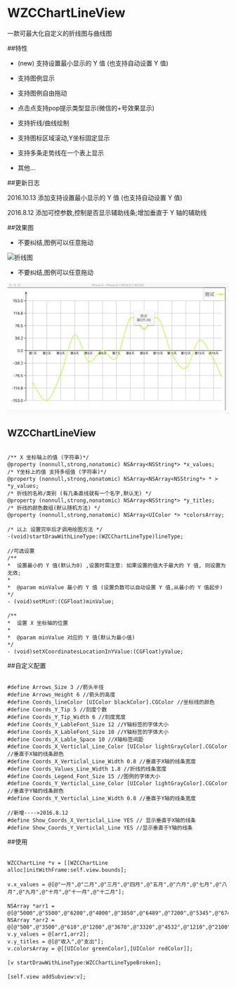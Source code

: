 # WZCChartLineView
一款可最大化自定义的折线图与曲线图

##特性

* (new) 支持设置最小显示的 Y 值 (也支持自动设置 Y 值)

* 支持图例显示
* 支持图例自由拖动
* 点击点支持pop提示类型显示(微信的+号效果显示)
* 支持折线/曲线绘制
* 支持图标区域滚动,Y坐标固定显示
* 支持多条走势线在一个表上显示
* 其他...

##更新日志

2016.10.13 添加支持设置最小显示的 Y 值 (也支持自动设置 Y 值)

2016.8.12 添加可控参数,控制是否显示辅助线条;增加垂直于 Y 轴的辅助线

##效果图

* 不要纠结,图例可以任意拖动

![折线图](002.png)

* 不要纠结,图例可以任意拖动

![曲线图](001.png)


## WZCChartLineView

~~~~objc

/** X 坐标轴上的值 (字符串)*/
@property (nonnull,strong,nonatomic) NSArray<NSString*> *x_values;
/* Y坐标上的值 支持多组值 (字符串)*/
@property (nonnull,strong,nonatomic) NSArray<NSArray<NSString*> * > *y_values;
/* 折线的名称/类别 (有几条直线就有一个名字,默认无) */
@property (nonnull,strong,nonatomic) NSArray<NSString*> *y_titles;
/* 折线的颜色数组(默认随机方法) */
@property (nonnull,strong,nonatomic) NSArray<UIColor *> *colorsArray;

/* 以上 设置完毕后才调用绘图方法 */
-(void)startDrawWithLineType:(WZCChartLineType)lineType;

//可选设置
/**
*  设置最小的 Y 值(默认为0) ,设置时需注意: 如果设置的值大于最大的 Y 值, 则设置为无效;
*
*  @param minValue 最小的 Y 值 (设置负数可以自动设置 Y 值,从最小的 Y 值起步)
*/
- (void)setMinY:(CGFloat)minValue;

/**
*  设置 X 坐标轴的位置
*
*  @param minValue 对应的 Y 值(默认为最小值)
*/
- (void)setXCoordinatesLocationInYValue:(CGFloat)yValue;

~~~~

##自定义配置

~~~~objc

#define Arrows_Size 3 //箭头半径
#define Arrows_Height 6 //箭头的高度
#define Coords_lineColor [UIColor blackColor].CGColor //坐标线的颜色
#define Coords_Y_Tip 5 //刻度个数
#define Coords_Y_Tip_Width 6 //刻度宽度
#define Coords_Y_LableFont_Size 12 //Y轴标签的字体大小
#define Coords_X_LableFont_Size 10 //Y轴标签的字体大小
#define Coords_X_Lable_Space 10 //X轴标签间距
#define Coords_X_Verticlal_Line_Color [UIColor lightGrayColor].CGColor //垂直于X轴的线条颜色
#define Coords_X_Verticlal_Line_Width 0.8 //垂直于X轴的线条宽度
#define Coords_Values_Line_Width 1.8 //折线的线条宽度
#define Coords_Legend_Font_Size 15 //图例的字体大小
#define Coords_Y_Verticlal_Line_Color [UIColor lightGrayColor].CGColor //垂直于Y轴的线条颜色
#define Coords_Y_Verticlal_Line_Width 0.8 //垂直于Y轴的线条宽度

//新增---->2016.8.12
#define Show_Coords_X_Verticlal_Line YES // 显示垂直于X轴的线条
#define Show_Coords_Y_Verticlal_Line YES //显示垂直于Y轴的线条

~~~~

##使用

~~~~objc

WZCChartLine *v = [[WZCChartLine alloc]initWithFrame:self.view.bounds];

v.x_values = @[@"一月",@"二月",@"三月",@"四月",@"五月",@"六月",@"七月",@"八月",@"九月",@"十月",@"十一月",@"十二月"];

NSArray *arr1 = @[@"5000",@"5500",@"6200",@"4000",@"3850",@"6489",@"7200",@"5345",@"6740",@"4980",@"4600",@"5390"];
NSArray *arr2 = @[@"500",@"3500",@"610",@"1200",@"3670",@"3320",@"4532",@"1210",@"2100",@"992",@"667",@"873"];
v.y_values = @[arr1,arr2];
v.y_titles = @[@"收入",@"支出"];
v.colorsArray = @[[UIColor greenColor],[UIColor redColor]];

[v startDrawWithLineType:WZCChartLineTypeBroken];

[self.view addSubview:v];

~~~~



